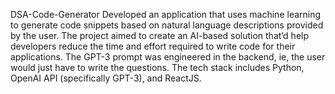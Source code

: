 DSA-Code-Generator
Developed an application that uses machine learning to generate code snippets based on natural language descriptions provided by the user. The project aimed to create an AI-based solution that’d help developers reduce the time and effort required to write code for their applications. The GPT-3 prompt was engineered in the backend, ie, the user would just have to write the questions. The tech stack includes Python, OpenAI API (specifically GPT-3), and ReactJS.
